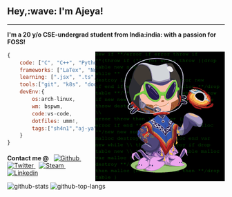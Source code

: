 <h2 align="left">Hey,:wave: I'm Ajeya!</h2>
<hr>
<p ><b>I'm a 20 y/o CSE-undergrad student from India:india: with a passion for FOSS!</b></p>
<img align="right" src="./octocat.gif" alt="octocat"></img>

```js
{
    code: ["C", "C++", "Python", "JavaScript", "React", "Tex"],
    frameworks: ["LaTex", "NodeJs", "React", "Redux", "Jupyter"],
    learning: [".jsx", ".ts", "ReactNative", "D3JS", "k8s"],
    tools:["git", "k8s", "docker", "npm"],
    devEnv:{
        os:arch-linux,
        wm: bspwm,
        code:vs-code,
        dotfiles: umm!,
        tags:["sh4n1","aj-ya"],
    }
}
```

<p style="padding-top:5px"><b>Contact me @ </b> &nbsp; <a style="display:inline" href="https://www.github.com/aj-ya">
  <img height="15px"
    alt="Github"
    src="https://img.shields.io/badge/Github-FFFFFF?logo=Github&logoColor=black&style=plastic"
  />
</a> &nbsp; <a href="https://twitter.com/bhat_ajeya">
  <img height="15px"
    alt="Twitter"
    src="https://img.shields.io/badge/Twitter-1DA1F2?logo=Twitter&logoColor=white&style=plastic"
  />
</a> &nbsp; <a href="https://steamcommunity.com/id/sh4n1/">
  <img height="15px"
    alt="Steam"
    src="https://img.shields.io/badge/Steam-000?logo=Steam&logoColor=white&style=plastic"
  />
</a> &nbsp; <a href="https://www.linkedin.com/in/aj-ya/">
  <img height="15px"
    alt="Linkedin"
    src="https://img.shields.io/badge/linkedin-0077B5?logo=linkedin&logoColor=white&style=plastic"
  />
</a>
</p>
<!--![](https://img.shields.io/badge/matrix-000000?style=for-the-badge&logo=Matrix&logoColor=white)-->
<div>
<img width="45%" height=""  src="https://github-readme-stats.vercel.app/api?username=aj-ya&show_icons=true&theme=radical&hide=stars&count_private=true" alt="github-stats" class="stat-card"></img> <img width="33%" height="" src="https://github-readme-stats.vercel.app/api/top-langs/?username=aj-ya&layout=compact&exclude_repo=miniProj&theme=radical" alt="github-top-langs" class="stat-card"></img>
</div>
<!-- <img width="%" height="" src="https://github-profile-summary-cards.vercel.app/api/cards/profile-details?username=aj-ya&theme=dracula" alt="stat-graph" class="stat-card"></img> -->
<div>
<!-- ![repos per lang](https://github-profile-summary-cards.vercel.app/api/cards/repos-per-language?username=aj-ya&theme=dracula) ![lang per commit](https://github-profile-summary-cards.vercel.app/api/cards/most-commit-language?username=aj-ya&theme=dracula) -->